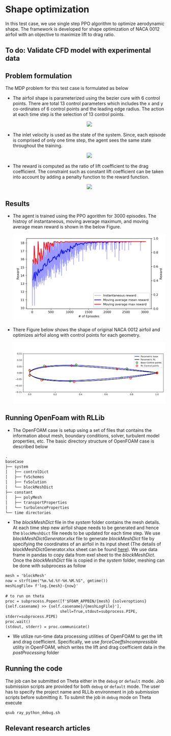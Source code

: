 # Shape optimization
In this test case, we use single step PPO algorithm to optimize aerodynamic shape. The framework is developed for shape optimization of NACA 0012 airfoil with an objective to maximize lift to drag ratio. 

## To do: Validate CFD model with experimental data 

## Problem formulation
The MDP problem for this test case is formulated as below
- The airfoil shape is parameterized using the bezier cure with 6 control points. There are total 13 control parameters which includes the x and y co-ordinates of 6 control points and the leading edge radius. The action at each time step is the selection of 13 control points. 
	<p align="center">
		<img src="https://latex.codecogs.com/gif.latex?%5Cdpi%7B150%7D%20a_k%3D%7Bc_%7B1x%7D%2Cc_%7B1y%7D%2C%5Cdots%2Cc_%7B6x%7D%2Cc_%7B6y%7D%2Cr%7D">
	</p>

- The inlet velocity is used as the state of the system. Since, each episode is comprised of only one time step, the agent sees the same state throughout the training. 
	<p align="center">
		<img src="https://latex.codecogs.com/gif.latex?%5Cdpi%7B150%7D%20s_k%3DV">
	</p>

- The reward is computed as the ratio of lift coefficient to the drag coefficient. The constraint such as constant lift coefficient can be taken into account by adding a penalty function to the reward function.
	<p align="center">
		<img src="https://latex.codecogs.com/gif.latex?%5Cdpi%7B150%7D%20r_k%3D%5Cfrac%7BC_L%7D%7BC_D%7D">
	</p>

## Results
- The agent is trained using the PPO agorithm for 3000 episodes. The histroy of instantaneous, moving average maximum, and moving average mean reward is shown in the below Figure.
	<p align="center">
		<img src="misc/reward.png" width="640">
	</p>

- There Figure below shows the shape of original NACA 0012 airfoil and optimizes airfoil along with control points for each geometry.
	<p align="center">
		<img src="misc/parameterized_rl.png" width="640">
	</p>

## Running OpenFoam with RLLib

- The OpenFOAM case is setup using a set of files that contains the information about mesh, boundary conditions, solver, turbulent model properties, etc. The basic directory structure of OpenFOAM case is described below
```
.
baseCase
├── system
│   ├── controlDict
│   ├── fvSchemes
│   ├── fvSolution
│   └── blockMeshDict
├── constant
│   ├── polyMesh
│   ├── transportProperties
│   └── turbulenceProperties
└── time directories
```

- The *blockMeshDict* file in the *system* folder contains the mesh details. At each time step new airfoil shape needs to be generated and hence the `blockMeshDict` file needs to be updated for each time step. We use *blockMeshDictGenerator.xlsx* file to generate *blockMeshDict* file by specifying the coordinates of an airfoil in its input sheet (The details of blockMeshDictGenerator.xlsx sheet can be found [here](https://www.phanquocthien.org/mesh-geometry/blockmesh/airfoil)). We use data frame in pandas to copy data from exel sheet to the *blockMeshDict*. Once the *blockMeshDict* file is copied in the *system* folder, meshing can be done with subprocess as follow 

```
mesh = 'blockMesh'
now = strftime("%m.%d.%Y-%H.%M.%S", gmtime())
meshLogFile= f'log.{mesh}-{now}'
        
# to run on theta       
proc = subprocess.Popen([f'$FOAM_APPBIN/{mesh} {solveroptions} {self.casename} >> {self.casename}/{meshLogFile}'],
                        shell=True,stdout=subprocess.PIPE, stderr=subprocess.PIPE)        
proc.wait()
(stdout, stderr) = proc.communicate()
```

- We utilize run-time data processing utilities of OpenFOAM to get the lift and drag coefficient. Specifically, we use *forceCoeffsIncompressible* utility in OpenFOAM, which writes the lift and drag coefficient data in the *postProcessing* folder


## Running the code
The job can be submitted on Theta either in the `debug` or `default` mode. Job submission scripts are provided for both `debug` or `default` mode. The user has to specify the project name and RLLib environment in job submission scripts before submitting it. To submit the job in `debug` mode on Theta execute 
```
qsub ray_python_debug.sh
```

## Relevant research articles

